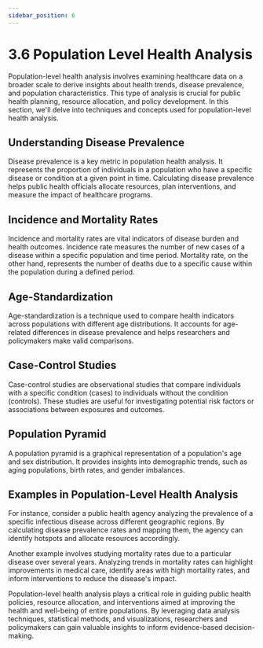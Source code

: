 ```yaml
---
sidebar_position: 6
---
```


# 3.6 Population Level Health Analysis

Population-level health analysis involves examining healthcare data on a broader scale to derive insights about health trends, disease prevalence, and population characteristics. This type of analysis is crucial for public health planning, resource allocation, and policy development. In this section, we'll delve into techniques and concepts used for population-level health analysis.

## Understanding Disease Prevalence

Disease prevalence is a key metric in population health analysis. It represents the proportion of individuals in a population who have a specific disease or condition at a given point in time. Calculating disease prevalence helps public health officials allocate resources, plan interventions, and measure the impact of healthcare programs.

## Incidence and Mortality Rates

Incidence and mortality rates are vital indicators of disease burden and health outcomes. Incidence rate measures the number of new cases of a disease within a specific population and time period. Mortality rate, on the other hand, represents the number of deaths due to a specific cause within the population during a defined period.

## Age-Standardization

Age-standardization is a technique used to compare health indicators across populations with different age distributions. It accounts for age-related differences in disease prevalence and helps researchers and policymakers make valid comparisons.

## Case-Control Studies

Case-control studies are observational studies that compare individuals with a specific condition (cases) to individuals without the condition (controls). These studies are useful for investigating potential risk factors or associations between exposures and outcomes.

## Population Pyramid

A population pyramid is a graphical representation of a population's age and sex distribution. It provides insights into demographic trends, such as aging populations, birth rates, and gender imbalances.

## Examples in Population-Level Health Analysis

For instance, consider a public health agency analyzing the prevalence of a specific infectious disease across different geographic regions. By calculating disease prevalence rates and mapping them, the agency can identify hotspots and allocate resources accordingly.

Another example involves studying mortality rates due to a particular disease over several years. Analyzing trends in mortality rates can highlight improvements in medical care, identify areas with high mortality rates, and inform interventions to reduce the disease's impact.

Population-level health analysis plays a critical role in guiding public health policies, resource allocation, and interventions aimed at improving the health and well-being of entire populations. By leveraging data analysis techniques, statistical methods, and visualizations, researchers and policymakers can gain valuable insights to inform evidence-based decision-making.
